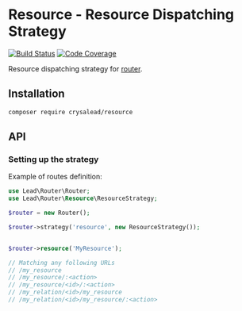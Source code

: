 # Resource - Resource Dispatching Strategy

[![Build Status](https://travis-ci.com/crysalead/resource.svg?branch=master)](https://travis-ci.com/crysalead/resource)
[![Code Coverage](https://scrutinizer-ci.com/g/crysalead/resource/badges/coverage.png?b=master)](https://scrutinizer-ci.com/g/crysalead/resource/)

Resource dispatching strategy for [router](https://github.com/crysalead/router).

## Installation

```bash
composer require crysalead/resource
```

## API

### Setting up the strategy

Example of routes definition:

```php
use Lead\Router\Router;
use Lead\Router\Resource\ResourceStrategy;

$router = new Router();

$router->strategy('resource', new ResourceStrategy());


$router->resource('MyResource');

// Matching any following URLs
// /my_resource
// /my_resource/:<action>
// /my_resource/<id>/:<action>
// /my_relation/<id>/my_resource
// /my_relation/<id>/my_resource/:<action>

```
